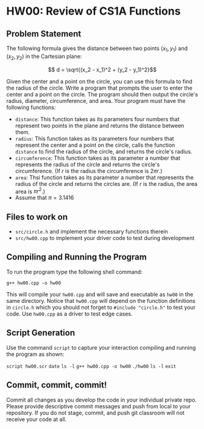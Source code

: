 # HW00: Review of CS1A Functions

## Problem Statement

The following formula gives the distance between two points $(x_1, y_1)$ and $(x_2, y_2)$ in the Cartesian plane:

$$ d = \sqrt{(x_2 - x_1)^2 + (y_2 - y_1)^2}$$

Given the center and a point on the circle, you can use this formula to find the radius of the circle. Write a program that prompts the user to enter the center and a point on the circle. The program should then output the circle's radius, diameter, circumference, and area. Your program must have the following functions:

 - `distance`: This function takes as its parameters four numbers that represent two points in the plane and returns the distance between them.
 -  `radius`: This function takes as its parameters four numbers that represent the center and a point on the circle, calls the function `distance` to find the radius of the circle, and returns the circle's radius.
- `circumference`: This function takes as its parameter a number that represents the radius of the circle and returns the circle's circumference. (If $r$ is the radius the circumference is $2\pi r$.)
- `area`: Thsi function takes as its parameter a number that represents the radius of the circle and returns the circles are. (If $r$ is the radius, the area area is $\pi r^2$.)
- Assume that $\pi = 3.1416$

## Files to work on
- `src/circle.h` and implement the necessary functions therein
- `src/hw00.cpp` to implement your driver code to test during development

## Compiling and Running the Program
To run the program type the following shell command: 

`g++ hw00.cpp -o hw00`

This will compile your `hw00.cpp` and will save and executable as `hw00` in the same directory. Notice that `hw00.cpp` will depend on the function definitions in `circle.h` which you should not forget to `#include "circle.h"` to test your code. Use `hw00.cpp` as a driver to test edge cases.

## Script Generation
Use the command `script` to capture your interaction compiling and running the program as shown:

`script hw00.scr`
`date`
`ls -l`
`g++ hw00.cpp -o hw00`
`./hw00`
`ls -l`
`exit`

## Commit, commit, commit!
Commit all changes as you develop the code in your individual private repo. Please provide descriptive commit messages and push from local to your repository. If you do not stage, commit, and push git classroom will not receive your code at all.



